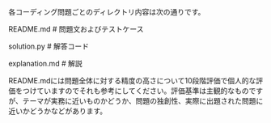 各コーディング問題ごとのディレクトリ内容は次の通りです。

README.md # 問題文およびテストケース

solution.py # 解答コード

explanation.md # 解説

README.mdには問題全体に対する精度の高さについて10段階評価で個人的な評価をつけていますのでそれも参考にしてください。評価基準は主観的なものですが、テーマが実務に近いものかどうか、問題の独創性、実際に出題された問題に近いかどうかなどがあります。
